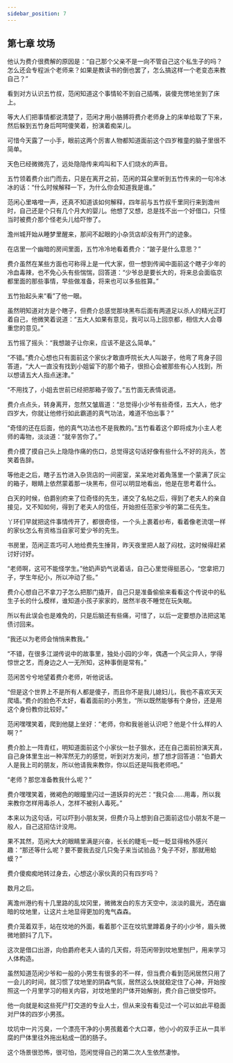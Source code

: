 ```yaml
---
sidebar_position: 7
---
```


## 第七章 **坟场**

他认为费介很费解的原因是：“自己那个父亲不是一向不管自己这个私生子的吗？怎么还会专程派个老师来？如果是教读书的倒也罢了，怎么搞这样一个老变态来教自己？”

看到对方认识五竹叔，范闲知道这个事情轮不到自己插嘴，装傻充愣地坐到了床上。

等大人们把事情都说清楚了，范闲才用小胳膊将费介老师身上的床单给取了下来，然后躲到五竹身后呵呵傻笑着，扮演着痴呆儿。

可惜今天露了一小手，眼前这两个厉害人物都知道面前这个四岁稚童的脑子里很不简单。

天色已经微微亮了，远处隐隐传来鸡叫和下人们烧水的声音。

五竹领着费介出门而去，只是在离开之前，范闲的耳朵里听到五竹传来的一句冷冰冰的话：“什么时候解释一下，为什么你会知道我是谁。”

范闲心里咯噔一声，还真不知道该如何解释，四年前与五竹叔千里同行来到澹州时，自己还是个只有几个月大的婴儿。他想了又想，总是找不出一个好借口，只怪当时被费介那个怪老头儿给吓惨了。

澹州城开始从睡梦里醒来，那间不起眼的小杂货店却没有开门的迹象。

在店里一个幽暗的房间里面，五竹冷冷地看着费介：“跛子是什么意思？”

费介虽然在某些方面也可称得上是一代大家，但一想到传闻中面前这个瞎子少年的冷血毒辣，也不免心头有些惴惴，回答道：“少爷总是要长大的，将来总会面临京都里面的那些事情，早些做准备，将来也可以多些胜算。”

五竹抬起头来“看”了他一眼。

虽然明知道对方是个瞎子，但费介总感觉那块黑布后面有两道足以杀人的精光正盯着自己，他微笑着说道：“五大人如果有意见，我可以马上回京都，相信大人会尊重您的意见。”

五竹摇了摇头：“我想跛子让你来，应该不是这么简单。”

“不错。”费介心想也只有面前这个家伙才敢直呼院长大人叫跛子，他弯了弯身子回答道，“大人一直没有找到小姐留下的那个箱子，很担心会被那些有心人找到，所以想请五大人指点迷津。”

“不用找了，小姐去世前已经把那箱子毁了。”五竹面无表情说道。

费介点点头，转身离开，忽然又皱眉道：“总觉得小少爷有些奇怪，五大人，他才四岁大，你就让他修行如此霸道的真气功法，难道不怕出事？”

“奇怪的还在后面，他的真气功法也不是我教的。”五竹看着这个即将成为小主人老师的毒物，淡淡道：“就辛苦你了。”

费介摸了摸自己头上隐隐作痛的伤口，总觉得这句话好像有些什么不好的兆头，苦笑着告辞。

等他走之后，瞎子五竹进入杂货店的一间密室，呆呆地对着角落里一个蒙满了灰尘的箱子，眼睛上依然蒙着那一块黑布，但可以明显地看出，他是在思考着什么。

白天的时候，伯爵别府来了位奇怪的先生，递交了名帖之后，得到了老夫人的亲自接见，又不知如何，得到了老夫人的信任，开始担任范家少爷的第二任先生。

丫环们早就把这件事情传开了，都很奇怪，一个头上裹着纱布，看着像老流氓一样的家伙怎么有资格当自家可爱少爷的先生。

书房里，范闲正乖巧可人地给费先生捶背，昨天夜里把人敲了闷枕，这时候得赶紧讨好讨好。

“老师啊，这可不能怪学生。”他奶声奶气说着话，自己心里觉得挺恶心，“您拿把刀子，学生年纪小，所以冲动了些。”

费介心想自己不拿刀子怎么把那门撬开，自己只是准备偷偷来看看这个传说中的私生子长的什么模样，谁知道小孩子家家的，居然半夜不睡觉在玩失眠。

所以有此误会也是难免的，只是后脑还有些痛，可惜了，以后一定要想办法把这笔债讨回来。

“我还以为老师会悄悄来教我。”

“不错，在很多江湖传说中的故事里，独处小园的少年，偶遇一个风尘异人，学得惊世之艺，而身边之人一无所知，这种事倒是常有。”

范闲苦兮兮地望着费介老师，听他说话。

“但是这个世界上不是所有人都是傻子，而且你不是我儿媳妇儿，我也不喜欢天天爬墙。”费介的脸色不太好，看着面前的小男生，“所以既然能够有个身份，还是用这个身份教你比较好。”

范闲嘿嘿笑着，爬到他腿上坐好：“老师，你和我爸爸认识吧？他是个什么样的人啊？”

费介脸上一阵青红，明知道面前这个小家伙一肚子狠水，还在自己面前扮演天真，自己身体里生出一种浑然无力的感觉，听到对方发问，想了想才回答道：“伯爵大人是我上司的朋友，所以他请我来教你，你以后还是叫我老师吧。”

“老师？那您准备教我什么呢？”

费介嘿嘿笑着，微褐色的眼瞳里闪过一道妖异的光芒：“我只会……用毒，所以我来教你怎样用毒杀人，怎样不被别人毒死。”

本来以为这句话，可以吓到小朋友哭，但费介马上想到自己面前这位小朋友不是一般人，自己这招估计没用。

果不其然，范闲大大的眼睛里满是兴奋，长长的睫毛一眨一眨显得格外感兴趣：“那还等什么呢？要不要我去捉几只兔子来当试验品？兔子不好，那就用蛤蟆？”

费介傻痴痴地转过身去，心想这小家伙真的只有四岁吗？

数月之后。

离澹州港约有十几里路的乱坟冈里，微微发白的东方天空中，淡淡的晨光，洒在幽暗的坟地里，让这片土地显得更加的鬼气森森。

费介笼着双手，站在坟地的外面，看着那个正在坟坑里蹲着身子的小少爷，眉头微微地颤抖了几下。

这次是借口出游，向伯爵府老夫人请的几天假，将范闲带到坟地里刨尸，用来学习人体构造。

虽然知道范闲少爷和一般的小男生有很多的不一样，但当费介看到范闲居然只用了一会儿的时间，就习惯了坟地里的阴森气氛，居然这么快就稳定住了心神，开始按照这一个月里学习的相关内容，对坟地里的尸体开始解剖，费介自己很受惊吓。

他一向就是和这些死尸打交道的专业人士，但从来没有看见过一个可以如此平稳面对尸体的四岁小男孩。

坟坑中一片污臭，一个漂亮干净的小男孩戴着个大口罩，他小小的双手正从一具半腐的尸体里往外拖出粘成一团的肠子。

这个场景很恐怖，很可怕，范闲觉得自己的第二次人生依然凄惨。

